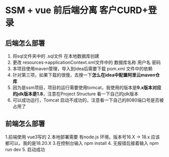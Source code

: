 # SSM + vue 前后端分离 客户CURD+登录
## 后端怎么部署
1. 将sql文件夹中的 .sql文件 在本地数据库创建
2. 更改 resources->applicationContext.xml文件中的 数据库名称 用户名 密码
3. 本项目使用maven管理，导入到idea后需要下载 pom.xml 文件中的依赖
4. 针对第三项，如果下载的很慢，去搜一下**怎么在idea中配置阿里云maven仓库**
5. 因为是ssm项目，项目的运行需要使用tomcat，我使用的版本是**9.x版本对应的jdk版本是1.8**，注意在Project Structure 看一下自己的jdk版本
6. 可以成功运行，Tomcat 启动不成功的，注意看一下自己的8080端口号是否被占用了
## 前端怎么部署
1.前端使用 vue3写的
2.本地部署需要 有node.js 环境，版本号16.X -> 18.x 应该都可以，我的是18.20.X
3.在控制台输入 npm install
4. 无报错后接着输入 npm run dev 
5. 启动成功
